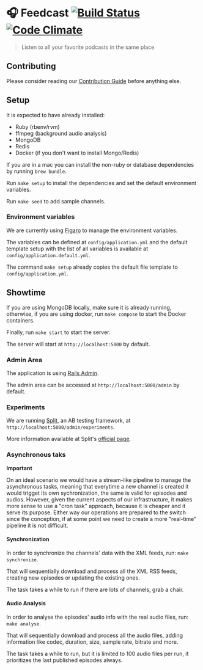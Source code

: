 # :headphones: Feedcast [![Build Status](https://travis-ci.org/feedcast/core.svg?branch=master)](https://travis-ci.org/feedcast/core) [![Code Climate](https://codeclimate.com/github/marceloboeira/feedcast/badges/gpa.svg)](https://codeclimate.com/github/marceloboeira/feedcast)
> Listen to all your favorite podcasts in the same place

## Contributing

Please consider reading our [Contribution Guide](CONTRIBUTING.md) before anything else.

## Setup

It is expected to have already installed:

 * Ruby (rbenv/rvm)
 * ffmpeg (background audio analysis)
 * MongoDB
 * Redis
 * Docker (if you don't want to install Mongo/Redis)

If you are in a mac you can install the non-ruby or database dependencies by running `brew bundle`.

Run `make setup` to install the dependencies and set the default environment variables.

Run `make seed` to add sample channels.

### Environment variables

We are currently using [Figaro](https://github.com/laserlemon/figaro) to manage the environment variables.

The variables can be defined at `config/application.yml`  and the default template setup with the list of all variables is available at `config/application.default.yml`.

The command `make setup` already copies the default file template to `config/application.yml`.

## Showtime

If you are using MongoDB locally, make sure it is already running, otherwise, if you are using docker, run `make compose` to start the Docker containers.

Finally, run `make start` to start the server.

The server will start at `http://localhost:5000` by default.

### Admin Area

The application is using [Rails Admin](https://github.com/sferik/rails_admin).

The admin area can be accessed at `http://localhost:5000/admin` by default.

### Experiments

We are running [Split](https://github.com/splitrb/split), an AB testing framework, at `http://localhost:5000/admin/experiments`.

More information available at Split's [official page](https://github.com/splitrb/split).

### Asynchronous taks

**Important**

On an ideal scenario we would have a stream-like pipeline to manage the asynchronous tasks, meaning that everytime a new channel is created it would trigget its own sychronization, the same is valid for episodes and audios. However, given the current aspects of our infrastructure, it makes more sense to use a "cron task" approach, because it is cheaper and it serve its purpose. Either way our operations are prepared to the switch since the conception, if at some point we need to create a more "real-time" pipeline it is not difficult.

#### Synchronization

In order to synchronize the channels' data with the XML feeds, run: `make synchronize`.

That will sequentially download and process all the XML RSS feeds, creating new episodes or updating the existing ones.

The task takes a while to run if there are lots of channels, grab a chair.

#### Audio Analysis

In order to analyse the episodes' audio info with the real audio files, run: `make analyse`.

That will sequentially download and process all the audio files, adding information like codec, duration, size, sample rate, bitrate and more.

The task takes a while to run, but it is limited to 100 audio files per run, it prioritizes the last published episodes always.

